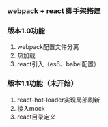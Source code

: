 ### webpack + react 脚手架搭建

### 版本1.0功能
1. webpack配置文件分离
2. 热加载
3. react引入（es6、babel配置）

### 版本1.1功能（未开始）
1. react-hot-loader实现局部刷新 
2. 接入mock
3. react目录定义


